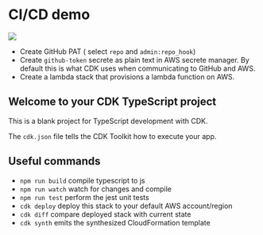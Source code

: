 # CI/CD demo

![](https://i.imgur.com/tPl5sCc.png)

- Create GitHub PAT ( select `repo` and `admin:repo_hook`)
- Create `github-token` secrete as plain text in AWS secrete manager. By default this is what CDK uses when communicating to GitHub and AWS. 
- Create a lambda stack that provisions a lambda function on AWS. 



## Welcome to your CDK TypeScript project

This is a blank project for TypeScript development with CDK.

The `cdk.json` file tells the CDK Toolkit how to execute your app.

## Useful commands

* `npm run build`   compile typescript to js
* `npm run watch`   watch for changes and compile
* `npm run test`    perform the jest unit tests
* `cdk deploy`      deploy this stack to your default AWS account/region
* `cdk diff`        compare deployed stack with current state
* `cdk synth`       emits the synthesized CloudFormation template
